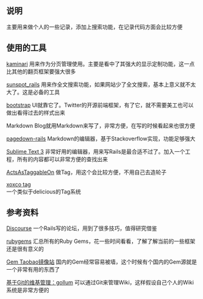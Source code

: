 ## 说明
主要用来做个人的一些记录，添加上搜索功能，在记录代码方面会比较方便

## 使用的工具
[kaminari](https://github.com/amatsuda/kaminari)
	用来作为分页管理使用。主要是看中了其强大的显示定制功能，这一点比其他的翻页框架要强大很多

[sunspot_rails](https://github.com/outoftime/sunspot_rails)
	用来作全文搜索功能，如果网站少了全文搜索，基本上意义就不太大了。这是必备的工具

[bootstrap](http://wrongwaycn.github.io/bootstrap/docs/index.html)
	UI就靠它了。Twitter的开源前端框架，有了它，就不需要美工也可以做出看得过去的样式出来

Markdown
	Blog就用Markdown来写了，非常方便，在写的时候看起来也很方便

[pagedown-rails](https://github.com/rh/pagedown-rails)
	Markdown的编辑器，基于Stackoverflow实现，功能足够强大

[Sublime Text 3](http://www.sublimetext.com/)
	非常好用的编辑器，用来写Rails是最合适不过了。加入一个工程，所有的内容都可以非常方便的查找出来

[ActsAsTaggableOn](http://rubydoc.info/gems/acts-as-taggable-on/2.4.1/frames)
	做Tag，用这个会比较方便，不用自己去造轮子

[xoxco tag](https://github.com/xoxco/jQuery-Tags-Input)  
	一个类似于delicious的Tag系统

## 参考资料
[Discourse](https://github.com/discourse/discourse)
	一个Rails写的论坛，用到了很多技巧，值得研究借鉴

[rubygems](https://rubygems.org/)
	汇总所有的Ruby Gems，花一些时间看看，了解了解当前的一些框架还是很有意义的

[Gem Taobao镜像站](http://ruby.taobao.org/)
	国内的Gem经常容易被墙，这个时候有个国内的Gem源就是一个非常有用的东西了

[基于Git的维基管理：gollum](http://www.yangzhiping.com/tech/gollum.html)
	可以通过Git来管理Wiki，这样假设自己个人的Wiki系统是非常方便的
